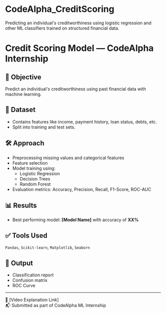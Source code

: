 # CodeAlpha_CreditScoring
Predicting an individual's creditworthiness using logistic regression and other ML classifiers trained on structured financial data.

# Credit Scoring Model — CodeAlpha Internship

## 🧠 Objective
Predict an individual's creditworthiness using past financial data with machine learning.

## 📂 Dataset
- Contains features like income, payment history, loan status, debts, etc.
- Split into training and test sets.

## 🛠️ Approach
- Preprocessing missing values and categorical features
- Feature selection
- Model training using:
  - Logistic Regression
  - Decision Trees
  - Random Forest
- Evaluation metrics: Accuracy, Precision, Recall, F1-Score, ROC-AUC

## 📊 Results
- Best performing model: **[Model Name]** with accuracy of **XX%**

## ✅ Tools Used
`Pandas`, `Scikit-learn`, `Matplotlib`, `Seaborn`

## 📎 Output
- Classification report
- Confusion matrix
- ROC Curve

---

🎥 [Video Explanation Link]  
📬 Submitted as part of CodeAlpha ML Internship
